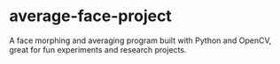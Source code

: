 # average-face-project
A face morphing and averaging program built with Python and OpenCV, great for fun experiments and research projects.
